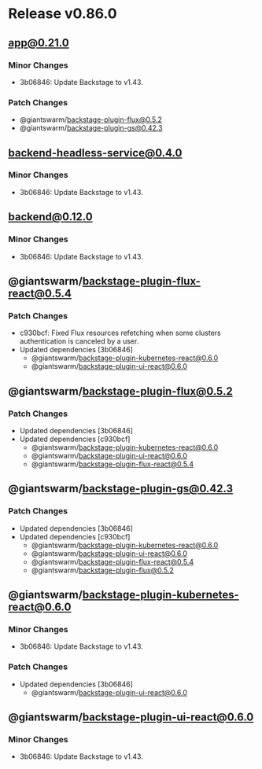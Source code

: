 # Release v0.86.0

## app@0.21.0

### Minor Changes

- 3b06846: Update Backstage to v1.43.

### Patch Changes

- @giantswarm/backstage-plugin-flux@0.5.2
- @giantswarm/backstage-plugin-gs@0.42.3

## backend-headless-service@0.4.0

### Minor Changes

- 3b06846: Update Backstage to v1.43.

## backend@0.12.0

### Minor Changes

- 3b06846: Update Backstage to v1.43.

## @giantswarm/backstage-plugin-flux-react@0.5.4

### Patch Changes

- c930bcf: Fixed Flux resources refetching when some clusters authentication is canceled by a user.
- Updated dependencies [3b06846]
  - @giantswarm/backstage-plugin-kubernetes-react@0.6.0
  - @giantswarm/backstage-plugin-ui-react@0.6.0

## @giantswarm/backstage-plugin-flux@0.5.2

### Patch Changes

- Updated dependencies [3b06846]
- Updated dependencies [c930bcf]
  - @giantswarm/backstage-plugin-kubernetes-react@0.6.0
  - @giantswarm/backstage-plugin-ui-react@0.6.0
  - @giantswarm/backstage-plugin-flux-react@0.5.4

## @giantswarm/backstage-plugin-gs@0.42.3

### Patch Changes

- Updated dependencies [3b06846]
- Updated dependencies [c930bcf]
  - @giantswarm/backstage-plugin-kubernetes-react@0.6.0
  - @giantswarm/backstage-plugin-ui-react@0.6.0
  - @giantswarm/backstage-plugin-flux-react@0.5.4
  - @giantswarm/backstage-plugin-flux@0.5.2

## @giantswarm/backstage-plugin-kubernetes-react@0.6.0

### Minor Changes

- 3b06846: Update Backstage to v1.43.

### Patch Changes

- Updated dependencies [3b06846]
  - @giantswarm/backstage-plugin-ui-react@0.6.0

## @giantswarm/backstage-plugin-ui-react@0.6.0

### Minor Changes

- 3b06846: Update Backstage to v1.43.
